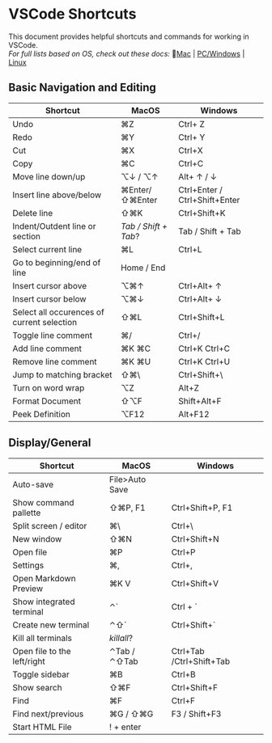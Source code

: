 # VSCode Shortcuts

This document provides helpful shortcuts and commands for working in VSCode. <br>_*For full lists based on OS, check out these docs:*_
:link:[Mac](https://code.visualstudio.com/shortcuts/keyboard-shortcuts-macos.pdf) | [PC/Windows](https://code.visualstudio.com/shortcuts/keyboard-shortcuts-windows.pdf) | [Linux](https://code.visualstudio.com/shortcuts/keyboard-shortcuts-linux.pdf)

## Basic Navigation and Editing

| Shortcut                                   | MacOS                | Windows                       |
| ------------------------------------------ | -------------------- | ----------------------------- |
| Undo                                       | ⌘Z                   | Ctrl+ Z                       |
| Redo                                       | ⌘Y                   | Ctrl+ Y                       |
| Cut                                        | ⌘X                   | Ctrl+X                        |
| Copy                                       | ⌘C                   | Ctrl+C                        |
| Move line down/up                          | ⌥↓ / ⌥↑              | Alt+ ↑ / ↓                    |
| Insert line above/below                    | ⌘Enter/⇧⌘Enter       | Ctrl+Enter / Ctrl+Shift+Enter |
| Delete line                                | ⇧⌘K                  | Ctrl+Shift+K                  |
| Indent/Outdent line or section             | _Tab / Shift + Tab_? | Tab / Shift + Tab             |
| Select current line                        | ⌘L                   | Ctrl+L                        |
| Go to beginning/end of line                | Home / End           |
| Insert cursor above                        | ⌥⌘↑                  | Ctrl+Alt+ ↑                   |
| Insert cursor below                        | ⌥⌘↓                  | Ctrl+Alt+ ↓                   |
| Select all occurences of current selection | ⇧⌘L                  | Ctrl+Shift+L                  |
| Toggle line comment                        | ⌘/                   | Ctrl+/                        |
| Add line comment                           | ⌘K ⌘C                | Ctrl+K Ctrl+C                 |
| Remove line comment                        | ⌘K ⌘U                | Ctrl+K Ctrl+U                 |
| Jump to matching bracket                   | ⇧⌘\                  | Ctrl+Shift+\                  |
| Turn on word wrap                          | ⌥Z                   | Alt+Z                         |
| Format Document                            | ⇧⌥F                  | Shift+Alt+F                   |
| Peek Definition                            | ⌥F12                 | Alt+F12                       |

## Display/General

| Shortcut                    | MacOS          | Windows                  |
| --------------------------- | -------------- | ------------------------ |
| Auto-save                   | File>Auto Save |
| Show command pallette       | ⇧⌘P, F1        | Ctrl+Shift+P, F1         |
| Split screen / editor       | ⌘\             | Ctrl+\                   |
| New window                  | ⇧⌘N            | Ctrl+Shift+N             |
| Open file                   | ⌘P             | Ctrl+P                   |
| Settings                    | ⌘,             | Ctrl+,                   |
| Open Markdown Preview       | ⌘K V           | Ctrl+Shift+V             |
| Show integrated terminal    | ⌃`             | Ctrl + `                 |
| Create new terminal         | ⌃⇧`            | Ctrl+Shift+`             |
| Kill all terminals          | _killall_?     |                          |
| Open file to the left/right | ⌃Tab / ⌃⇧Tab   | Ctrl+Tab /Ctrl+Shift+Tab |
| Toggle sidebar              | ⌘B             | Ctrl+B                   |
| Show search                 | ⇧⌘F            | Ctrl+Shift+F             |
| Find                        | ⌘F             | Ctrl+F                   |
| Find next/previous          | ⌘G / ⇧⌘G       | F3 / Shift+F3            |
| Start HTML File             | ! + enter      |
